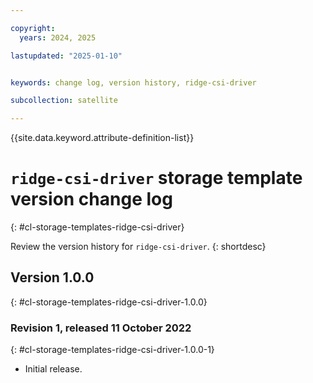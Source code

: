 ```yaml
---

copyright:
  years: 2024, 2025

lastupdated: "2025-01-10"


keywords: change log, version history, ridge-csi-driver

subcollection: satellite

---
```


{{site.data.keyword.attribute-definition-list}}

<!-- The content in this topic is auto-generated except for reuse-snippets indicated with {[ ]}. -->

# `ridge-csi-driver` storage template version change log
{: #cl-storage-templates-ridge-csi-driver}

Review the version history for `ridge-csi-driver`.
{: shortdesc}



## Version 1.0.0
{: #cl-storage-templates-ridge-csi-driver-1.0.0}


### Revision 1, released 11 October 2022
{: #cl-storage-templates-ridge-csi-driver-1.0.0-1}

- Initial release.
